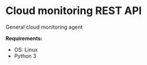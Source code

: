 # Cloud monitoring REST API
General cloud monitoring agent

**Requirements:**

 - OS: Linux
 - Python 3
